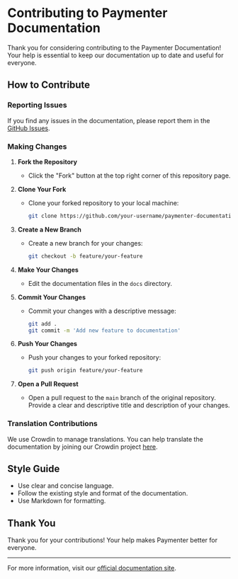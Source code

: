 # Contributing to Paymenter Documentation

Thank you for considering contributing to the Paymenter Documentation! Your help is essential to keep our documentation up to date and useful for everyone.

## How to Contribute

### Reporting Issues

If you find any issues in the documentation, please report them in the [GitHub Issues](https://github.com/Paymenter/docs/issues).

### Making Changes

1. **Fork the Repository**
   - Click the "Fork" button at the top right corner of this repository page.

2. **Clone Your Fork**
   - Clone your forked repository to your local machine:

     ```bash
     git clone https://github.com/your-username/paymenter-documentation.git
     ```

3. **Create a New Branch**
   - Create a new branch for your changes:

     ```bash
     git checkout -b feature/your-feature
     ```

4. **Make Your Changes**
   - Edit the documentation files in the `docs` directory.

5. **Commit Your Changes**
   - Commit your changes with a descriptive message:

     ```bash
     git add .
     git commit -m 'Add new feature to documentation'
     ```

6. **Push Your Changes**
   - Push your changes to your forked repository:

     ```bash
     git push origin feature/your-feature
     ```

7. **Open a Pull Request**
   - Open a pull request to the `main` branch of the original repository. Provide a clear and descriptive title and description of your changes.

### Translation Contributions

We use Crowdin to manage translations. You can help translate the documentation by joining our Crowdin project [here](https://crowdin.com/project/paymenter-documentation).

## Style Guide

- Use clear and concise language.
- Follow the existing style and format of the documentation.
- Use Markdown for formatting.

## Thank You

Thank you for your contributions! Your help makes Paymenter better for everyone.

---

For more information, visit our [official documentation site](https://paymenter.org).
